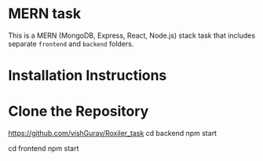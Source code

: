 # MERN task
This is a MERN (MongoDB, Express, React, Node.js) stack task that includes separate `frontend` and `backend` folders.

# Installation Instructions

#  Clone the Repository
https://github.com/vishGurav/Roxiler_task
cd backend
npm start

cd frontend 
npm start
